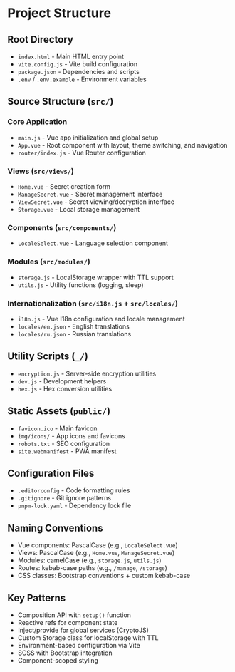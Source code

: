 # Project Structure

## Root Directory
- `index.html` - Main HTML entry point
- `vite.config.js` - Vite build configuration
- `package.json` - Dependencies and scripts
- `.env` / `.env.example` - Environment variables

## Source Structure (`src/`)

### Core Application
- `main.js` - Vue app initialization and global setup
- `App.vue` - Root component with layout, theme switching, and navigation
- `router/index.js` - Vue Router configuration

### Views (`src/views/`)
- `Home.vue` - Secret creation form
- `ManageSecret.vue` - Secret management interface
- `ViewSecret.vue` - Secret viewing/decryption interface
- `Storage.vue` - Local storage management

### Components (`src/components/`)
- `LocaleSelect.vue` - Language selection component

### Modules (`src/modules/`)
- `storage.js` - LocalStorage wrapper with TTL support
- `utils.js` - Utility functions (logging, sleep)

### Internationalization (`src/i18n.js` + `src/locales/`)
- `i18n.js` - Vue I18n configuration and locale management
- `locales/en.json` - English translations
- `locales/ru.json` - Russian translations

## Utility Scripts (`_/`)
- `encryption.js` - Server-side encryption utilities
- `dev.js` - Development helpers
- `hex.js` - Hex conversion utilities

## Static Assets (`public/`)
- `favicon.ico` - Main favicon
- `img/icons/` - App icons and favicons
- `robots.txt` - SEO configuration
- `site.webmanifest` - PWA manifest

## Configuration Files
- `.editorconfig` - Code formatting rules
- `.gitignore` - Git ignore patterns
- `pnpm-lock.yaml` - Dependency lock file

## Naming Conventions
- Vue components: PascalCase (e.g., `LocaleSelect.vue`)
- Views: PascalCase (e.g., `Home.vue`, `ManageSecret.vue`)
- Modules: camelCase (e.g., `storage.js`, `utils.js`)
- Routes: kebab-case paths (e.g., `/manage`, `/storage`)
- CSS classes: Bootstrap conventions + custom kebab-case

## Key Patterns
- Composition API with `setup()` function
- Reactive refs for component state
- Inject/provide for global services (CryptoJS)
- Custom Storage class for localStorage with TTL
- Environment-based configuration via Vite
- SCSS with Bootstrap integration
- Component-scoped styling